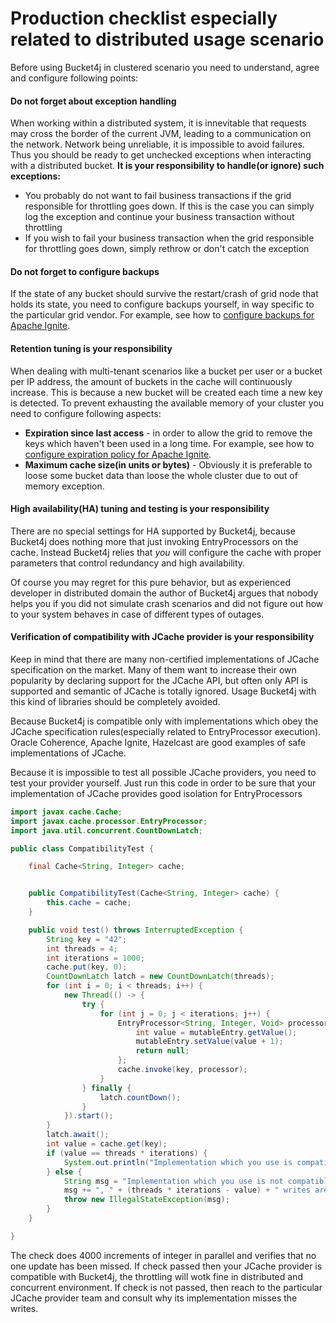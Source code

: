 # Production checklist especially related to distributed usage scenario
Before using Bucket4j in clustered scenario you need to understand, agree and configure following points:

#### Do not forget about exception handling
When working within a distributed system, it is innevitable that requests may cross the border of the current JVM, leading to a communication on the network.
Network being unreliable, it is impossible to avoid failures. Thus you should be ready to get unchecked exceptions when interacting with a distributed bucket.
**It is your responsibility to handle(or ignore) such exceptions:**
* You probably do not want to fail business transactions if the grid responsible for throttling goes down. If this is the case you can simply log the exception and continue your business transaction without throttling
* If you wish to fail your business transaction when the grid responsible for throttling goes down, simply rethrow or don't catch the exception 

#### Do not forget to configure backups
If the state of any bucket should survive the restart/crash of grid node that holds its state, you need to configure backups yourself, in way specific to the particular grid vendor. For example, see how to [configure backups for Apache Ignite](https://apacheignite.readme.io/v2.3/docs/primary-and-backup-copies).  

#### Retention tuning is your responsibility
When dealing with multi-tenant scenarios like a bucket per user or a bucket per IP address, 
the amount of buckets in the cache will continuously increase. This is because a new bucket will be created each time a new key is detected. 
To prevent exhausting the available memory of your cluster you need to configure following aspects:
* **Expiration since last access** - in order to allow the grid to remove the keys which haven't been used in a long time. For example, see how to [configure expiration policy for Apache Ignite](https://apacheignite.readme.io/docs/expiry-policies).
* **Maximum cache size(in units or bytes)** - Obviously it is preferable to loose some bucket data than loose the whole cluster due to out of memory exception.

#### High availability(HA) tuning and testing is your responsibility
There are no special settings for HA supported by Bucket4j, because Bucket4j does nothing more that just invoking EntryProcessors on the cache.
Instead Bucket4j relies that *you* will configure the cache with proper parameters that control redundancy and high availability. 

Of course you may regret for this pure behavior, but as experienced developer in distributed domain the author of Bucket4j argues
that nobody helps you if you did not simulate crash scenarios and did not figure out how to your system behaves in case of different types of outages.    

#### Verification of compatibility with JCache provider is your responsibility
Keep in mind that there are many non-certified implementations of JCache specification on the market.
Many of them want to increase their own popularity by declaring support for the JCache API,
but often only API is supported and semantic of JCache is totally ignored.
Usage Bucket4j with this kind of libraries should be completely avoided.

Because Bucket4j is compatible only with implementations which obey the JCache specification rules(especially related to EntryProcessor execution).
Oracle Coherence, Apache Ignite, Hazelcast are good examples of safe implementations of JCache.

Because it is impossible to test all possible JCache providers, you need to test your provider yourself.
Just run this code in order to be sure that your implementation of JCache provides good isolation for EntryProcessors
```java
import javax.cache.Cache;
import javax.cache.processor.EntryProcessor;
import java.util.concurrent.CountDownLatch;

public class CompatibilityTest {

    final Cache<String, Integer> cache;


    public CompatibilityTest(Cache<String, Integer> cache) {
        this.cache = cache;
    }

    public void test() throws InterruptedException {
        String key = "42";
        int threads = 4;
        int iterations = 1000;
        cache.put(key, 0);
        CountDownLatch latch = new CountDownLatch(threads);
        for (int i = 0; i < threads; i++) {
            new Thread(() -> {
                try {
                    for (int j = 0; j < iterations; j++) {
                        EntryProcessor<String, Integer, Void> processor = (mutableEntry, objects) -> {
                            int value = mutableEntry.getValue();
                            mutableEntry.setValue(value + 1);
                            return null;
                        };
                        cache.invoke(key, processor);
                    }
                } finally {
                    latch.countDown();
                }
            }).start();
        }
        latch.await();
        int value = cache.get(key);
        if (value == threads * iterations) {
            System.out.println("Implementation which you use is compatible with Bucket4j");
        } else {
            String msg = "Implementation which you use is not compatible with Bucket4j";
            msg += ", " + (threads * iterations - value) + " writes are missed";
            throw new IllegalStateException(msg);
        }
    }

}
```
The check does 4000 increments of integer in parallel and verifies that no one update has been missed.
If check passed then your JCache provider is compatible with Bucket4j, the throttling will wotk fine in distributed and concurrent environment. 
If check is not passed, then reach to the particular JCache provider team and consult why its implementation misses the writes.  
